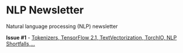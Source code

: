 # NLP Newsletter
Natural language processing (NLP) newsletter

**Issue #1** - [Tokenizers, TensorFlow 2.1, TextVectorization, TorchIO, NLP Shortfalls,…](Thttps://github.com/dair-ai/nlp_newsletter/blob/master/issues/NLP_Newsletter_Tokenizers%2C_TensorFlow_2_1%2C_TextVe.md)
